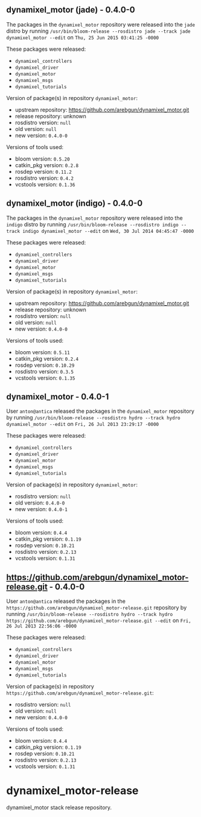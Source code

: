 ## dynamixel_motor (jade) - 0.4.0-0

The packages in the `dynamixel_motor` repository were released into the `jade` distro by running `/usr/bin/bloom-release --rosdistro jade --track jade dynamixel_motor --edit` on `Thu, 25 Jun 2015 03:41:25 -0000`

These packages were released:
- `dynamixel_controllers`
- `dynamixel_driver`
- `dynamixel_motor`
- `dynamixel_msgs`
- `dynamixel_tutorials`

Version of package(s) in repository `dynamixel_motor`:
- upstream repository: https://github.com/arebgun/dynamixel_motor.git
- release repository: unknown
- rosdistro version: `null`
- old version: `null`
- new version: `0.4.0-0`

Versions of tools used:
- bloom version: `0.5.20`
- catkin_pkg version: `0.2.8`
- rosdep version: `0.11.2`
- rosdistro version: `0.4.2`
- vcstools version: `0.1.36`


## dynamixel_motor (indigo) - 0.4.0-0

The packages in the `dynamixel_motor` repository were released into the `indigo` distro by running `/usr/bin/bloom-release --rosdistro indigo --track indigo dynamixel_motor --edit` on `Wed, 30 Jul 2014 04:45:47 -0000`

These packages were released:
- `dynamixel_controllers`
- `dynamixel_driver`
- `dynamixel_motor`
- `dynamixel_msgs`
- `dynamixel_tutorials`

Version of package(s) in repository `dynamixel_motor`:
- upstream repository: https://github.com/arebgun/dynamixel_motor.git
- release repository: unknown
- rosdistro version: `null`
- old version: `null`
- new version: `0.4.0-0`

Versions of tools used:
- bloom version: `0.5.11`
- catkin_pkg version: `0.2.4`
- rosdep version: `0.10.29`
- rosdistro version: `0.3.5`
- vcstools version: `0.1.35`


## dynamixel_motor - 0.4.0-1

User `anton@antica` released the packages in the `dynamixel_motor` repository by running `/usr/bin/bloom-release --rosdistro hydro --track hydro dynamixel_motor --edit` on `Fri, 26 Jul 2013 23:29:17 -0000`

These packages were released:
- `dynamixel_controllers`
- `dynamixel_driver`
- `dynamixel_motor`
- `dynamixel_msgs`
- `dynamixel_tutorials`

Version of package(s) in repository `dynamixel_motor`:
- rosdistro version: `null`
- old version: `0.4.0-0`
- new version: `0.4.0-1`

Versions of tools used:
- bloom version: `0.4.4`
- catkin_pkg version: `0.1.19`
- rosdep version: `0.10.21`
- rosdistro version: `0.2.13`
- vcstools version: `0.1.31`


## https://github.com/arebgun/dynamixel_motor-release.git - 0.4.0-0

User `anton@antica` released the packages in the `https://github.com/arebgun/dynamixel_motor-release.git` repository by running `/usr/bin/bloom-release --rosdistro hydro --track hydro https://github.com/arebgun/dynamixel_motor-release.git --edit` on `Fri, 26 Jul 2013 22:56:06 -0000`

These packages were released:
- `dynamixel_controllers`
- `dynamixel_driver`
- `dynamixel_motor`
- `dynamixel_msgs`
- `dynamixel_tutorials`

Version of package(s) in repository `https://github.com/arebgun/dynamixel_motor-release.git`:
- rosdistro version: `null`
- old version: `null`
- new version: `0.4.0-0`

Versions of tools used:
- bloom version: `0.4.4`
- catkin_pkg version: `0.1.19`
- rosdep version: `0.10.21`
- rosdistro version: `0.2.13`
- vcstools version: `0.1.31`


dynamixel_motor-release
=======================

dynamixel_motor stack release repository.
